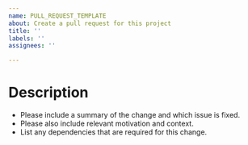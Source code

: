 ```yaml
---
name: PULL_REQUEST_TEMPLATE
about: Create a pull request for this project
title: ''
labels: ''
assignees: ''

---
```


# Description

- Please include a summary of the change and which issue is fixed.
- Please also include relevant motivation and context.
- List any dependencies that are required for this change.
